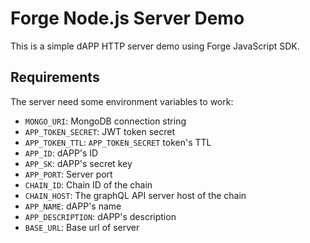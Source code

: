 # Forge Node.js Server Demo

This is a simple dAPP HTTP server demo using Forge JavaScript SDK.

## Requirements

The server need some environment variables to work:

- `MONGO_URI`: MongoDB connection string
- `APP_TOKEN_SECRET`: JWT token secret
- `APP_TOKEN_TTL`: `APP_TOKEN_SECRET` token's TTL
- `APP_ID`: dAPP's ID
- `APP_SK`: dAPP's secret key
- `APP_PORT`: Server port
- `CHAIN_ID`: Chain ID of the chain
- `CHAIN_HOST`: The graphQL API server host of the chain
- `APP_NAME`: dAPP's name
- `APP_DESCRIPTION`: dAPP's description
- `BASE_URL`: Base url of server
